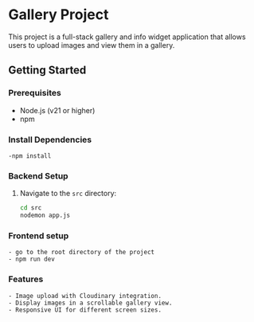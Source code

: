 # Gallery Project

This project is a full-stack gallery and info widget application that allows users to upload images and view them in a gallery.

## Getting Started

### Prerequisites

- Node.js (v21 or higher)
- npm 

### Install Dependencies
    -npm install

### Backend Setup

1. Navigate to the `src` directory:
   ```bash
   cd src
   nodemon app.js

### Frontend setup
    - go to the root directory of the project
    - npm run dev

### Features
    - Image upload with Cloudinary integration.
    - Display images in a scrollable gallery view.
    - Responsive UI for different screen sizes.